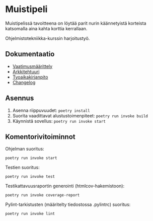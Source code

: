 # Muistipeli

Muistipelissä tavoitteena on löytää parit nurin käännetyistä korteista katsomalla aina kahta korttia kerrallaan.

Ohjelmistotekniikka-kurssin harjoitustyö.

## Dokumentaatio

- [Vaatimusmäärittely](https://github.com/kaahy/ot-harjoitustyo/blob/main/dokumentaatio/vaatimusmaarittely.md)
- [Arkkitehtuuri](https://github.com/kaahy/ot-harjoitustyo/blob/main/dokumentaatio/arkkitehtuuri.md)
- [Tyoaikakirjanpito](https://github.com/kaahy/ot-harjoitustyo/blob/main/dokumentaatio/tyoaikakirjanpito.md)
- [Changelog](https://github.com/kaahy/ot-harjoitustyo/blob/main/dokumentaatio/changelog.md)

## Asennus

1. Asenna riippuvuudet: `poetry install`
2. Suorita vaadittavat alustustoimenpiteet: `poetry run invoke build`
3. Käynnistä sovellus: `poetry run invoke start`

## Komentorivitoiminnot

Ohjelman suoritus:
```
poetry run invoke start
```

Testien suoritus:
```
poetry run invoke test
```

Testikattavuusraportin generointi (htmlcov-hakemistoon):
```
poetry run invoke coverage-report
```

Pylint-tarkistusten (määritelty tiedostossa .pylintrc) suoritus:
```
poetry run invoke lint
```
